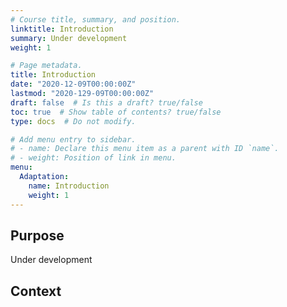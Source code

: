 ```yaml
---
# Course title, summary, and position.
linktitle: Introduction
summary: Under development
weight: 1

# Page metadata.
title: Introduction
date: "2020-12-09T00:00:00Z"
lastmod: "2020-129-09T00:00:00Z"
draft: false  # Is this a draft? true/false
toc: true  # Show table of contents? true/false
type: docs  # Do not modify.

# Add menu entry to sidebar.
# - name: Declare this menu item as a parent with ID `name`.
# - weight: Position of link in menu.
menu:
  Adaptation:
    name: Introduction
    weight: 1
---
```


## Purpose

Under development

## Context
